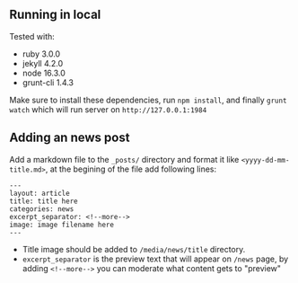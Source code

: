 ## Running in local
Tested with:
- ruby 3.0.0
- jekyll 4.2.0
- node 16.3.0
- grunt-cli 1.4.3

Make sure to install these dependencies, run `npm install`, and finally `grunt watch` which will run server on `http://127.0.0.1:1984`

## Adding an news post
Add a markdown file to the `_posts/` directory and format it like `<yyyy-dd-mm-title.md>`, at the begining of the file add following lines:
~~~
---
layout: article
title: title here
categories: news
excerpt_separator: <!--more-->
image: image filename here
---
~~~
- Title image should be added to `/media/news/title` directory.
- `excerpt_separator` is the preview text that will appear on `/news` page, by adding `<!--more-->` you can moderate what content gets to "preview"
